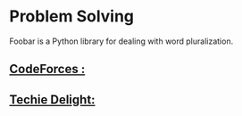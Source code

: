 # Problem Solving

Foobar is a Python library for dealing with word pluralization.

## [CodeForces :](https://github.com/jps27CSE/Problem-Solving/tree/main/CodeForces)

## [Techie Delight:](https://github.com/jps27CSE/Problem-Solving/tree/main/Techie%20Delight)
